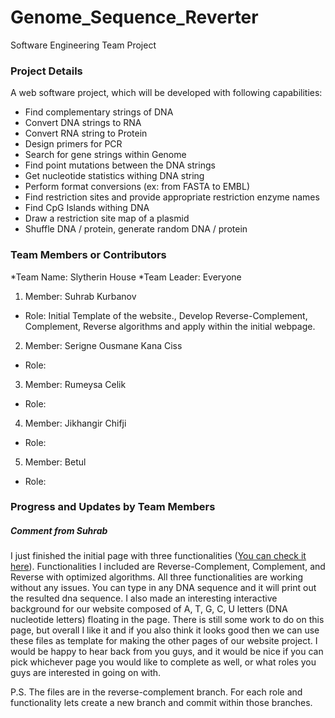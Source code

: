 # Genome_Sequence_Reverter
Software Engineering Team Project

### Project Details
A web software project, which will be developed with following capabilities:
* Find complementary strings of DNA
* Convert DNA strings to RNA
* Convert RNA string to Protein 
* Design primers for PCR
* Search for gene strings within Genome
* Find point mutations between the DNA strings
* Get nucleotide statistics withing DNA string
* Perform format conversions (ex: from FASTA to EMBL)
* Find restriction sites and provide appropriate restriction enzyme names
* Find CpG Islands withing DNA
* Draw a restriction site map of a plasmid
* Shuffle DNA / protein, generate random DNA / protein



### Team Members or Contributors
*Team Name: Slytherin House
*Team Leader: Everyone

1. Member: Suhrab Kurbanov
 * Role: Initial Template of the website., Develop Reverse-Complement, Complement, Reverse algorithms and apply within the initial webpage.

2. Member: Serigne Ousmane Kana Ciss
 * Role:

3. Member: Rumeysa Celik
 * Role:

4. Member: Jikhangir Chifji
 * Role:

5. Member: Betul
 * Role:


### Progress and Updates by Team Members

##### Comment from Suhrab

I just finished the initial page with three functionalities ([You can check it here](https://suhrabjan.github.io/Genome_Seq_Reverter/)). Functionalities I included are Reverse-Complement, Complement, and Reverse with optimized algorithms. All three functionalities are working without any issues. You can type in any DNA sequence and it will print out the resulted dna sequence. I also made an interesting interactive background for our website composed of A, T, G, C, U letters (DNA nucleotide letters) floating in the page. There is still some work to do on this page, but overall I like it and if you also think it looks good then we can use these files as template for making the other pages of our website project. I would be happy to hear back from you guys, and it would be nice if you can pick whichever page you would like to complete as well, or what roles you guys are interested in going on with.

P.S. The files are in the reverse-complement branch. For each role and functionality lets create a new branch and commit within those branches.
